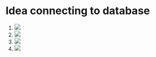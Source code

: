 <!-- toc -->

# Idea connecting to database

1. ![](https://gitee.com/wolfdream080/firstdrawing-bed/raw/master/img/20210606191913.png)
2. ![](https://gitee.com/wolfdream080/firstdrawing-bed/raw/master/img/20210606191958.png)
3. ![](https://gitee.com/wolfdream080/firstdrawing-bed/raw/master/img/20210606192218.png)
4. ![](https://gitee.com/wolfdream080/firstdrawing-bed/raw/master/img/20210606192329.png)

